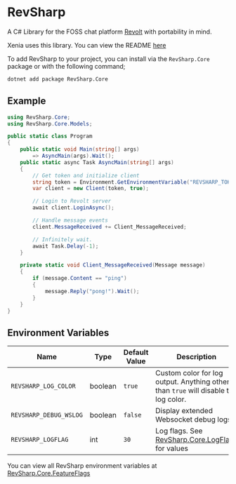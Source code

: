# RevSharp
A C# Library for the FOSS chat platform [Revolt](https://revolt.chat) with portability in mind.

Xenia uses this library. You can view the README [here](README.Xenia.md)

To add RevSharp to your project, you can install via the `RevSharp.Core` package or with the following command;
```bash
dotnet add package RevSharp.Core
```

## Example
```csharp
using RevSharp.Core;
using RevSharp.Core.Models;

public static class Program
{
    public static void Main(string[] args)
        => AsyncMain(args).Wait();
    public static async Task AsyncMain(string[] args)
    {
        // Get token and initialize client
        string token = Environment.GetEnvironmentVariable("REVSHARP_TOKEN");
        var client = new Client(token, true);

        // Login to Revolt server
        await client.LoginAsync();

        // Handle message events
        client.MessageReceived += Client_MessageReceived;

        // Infinitely wait.
        await Task.Delay(-1);
    }

    private static void Client_MessageReceived(Message message)
    {
        if (message.Content == "ping")
        {
            message.Reply("pong!").Wait();
        }
    }
}
```

## Environment Variables
| Name | Type | Default Value | Description |
| ---- | ---- | ------------- | ----------- |
| `REVSHARP_LOG_COLOR` | boolean | `true` | Custom color for log output. Anything other than `true` will disable the log color. |
| `REVSHARP_DEBUG_WSLOG` | boolean | `false` | Display extended Websocket debug logs |
| `REVSHARP_LOGFLAG` | int | `30` | Log flags. See [RevSharp.Core.LogFlags](RevSharp.Core/LogFlag.cs) for values |

You can view all RevSharp environment variables at [RevSharp.Core.FeatureFlags](RevSharp.Core/FeatureFlags.cs)


